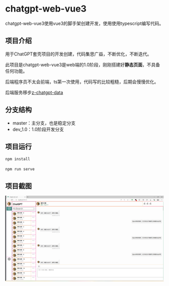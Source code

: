 # chatgpt-web-vue3

chatgpt-web-vue3使用vue3的脚手架创建开发，使用使用typescript编写代码。

## 项目介绍
用于ChatGPT套壳项目的开发创建，代码集思广益，不断优化，不断迭代。

此项目是chatgpt-web-vue3是web端的1.0阶段，刚刚搭建好**静态页面**，不具备任何功能。

后端程序员不太会前端，ts第一次使用，代码写的比较粗糙，后期会慢慢优化。

后端服务移步[z-chatgpt-data](https://gitee.com/zhangzhongzhen/z-chatgpt-data)

## 分支结构
- master：主分支，也是稳定分支
-  dev_1.0：1.0阶段开发分支


## 项目运行
```
npm install

npm run serve
```
## 项目截图

![image](src/assets/images/dev_1.0.png)